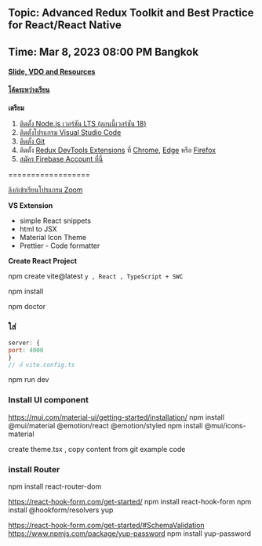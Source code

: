 ## Topic: Advanced Redux Toolkit and Best Practice for React/React Native
## Time: Mar 8, 2023 08:00 PM Bangkok
#### [Slide, VDO and Resources](http://bit.ly/41S2417)
#### [โค้ดระหว่างเรียน](https://gitlab.com/codingthailand/advanced-redux-app)

**เตรียม**
1. [ติดตั้ง Node.js เวอร์ชัน LTS (ตอนนี้เวอร์ชัน 18)](https://nodejs.org/dist/v18.14.0/node-v18.14.0-x64.msi)
2. [ติดตั้งโปรแกรม Visual Studio Code](https://code.visualstudio.com/)
3. [ติดตั้ง Git](https://git-scm.com/download/win)
4. ติดตั้ง [Redux DevTools Extensions](https://github.com/reduxjs/redux-devtools) ที่ [Chrome](https://chrome.google.com/webstore/detail/redux-devtools/lmhkpmbekcpmknklioeibfkpmmfibljd), [Edge](https://microsoftedge.microsoft.com/addons/detail/redux-devtools/nnkgneoiohoecpdiaponcejilbhhikei) หรือ [Firefox](https://addons.mozilla.org/en-US/firefox/addon/reduxdevtools/)
5. [สมัคร Firebase Account ที่นี่](https://firebase.google.com/)

==================

[ลิงก์เข้าเรียนโปรแกรม Zoom](https://us06web.zoom.us/j/84738878611?pwd=TjRGSzl0d3FMb09qb1hnd2ZnR0xyUT09)

**VS Extension**
- simple React snippets
- html to JSX
- Material Icon Theme
- Prettier - Code formatter

**Create React Project**

npm create vite@latest
`y , React , TypeScript + SWC`

npm install

npm doctor

### ใส่
```js
server: {
port: 4000
}  
// ที่ vite.config.ts
```

npm run dev

### Install UI component

https://mui.com/material-ui/getting-started/installation/
npm install @mui/material @emotion/react @emotion/styled
npm install @mui/icons-material

create theme.tsx , copy content from git example code

### install Router

npm install react-router-dom

https://react-hook-form.com/get-started/
npm install react-hook-form
npm install @hookform/resolvers yup

https://react-hook-form.com/get-started/#SchemaValidation
https://www.npmjs.com/package/yup-password
npm install yup-password
